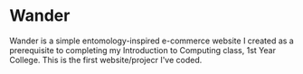 # Wander
Wander is a simple entomology-inspired e-commerce website I created as a prerequisite to completing my Introduction to Computing class, 1st Year College. This is the first website/projecr I've coded.
